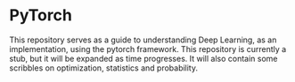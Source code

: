 # PyTorch

This repository serves as a guide to understanding Deep Learning, as an implementation, using the pytorch framework. This repository is currently a stub, but it will be expanded as time progresses. It will also contain some scribbles on optimization, statistics and probability.
